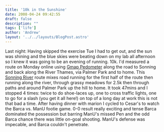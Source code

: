 ```yaml
---
title: '10k in the Sunshine'
date: 2008-04-24 09:42:55
draft: false
description: ""
tags: ['life']
author: 'Andrew'
layout: '../../layouts/BlogPost.astro'
---
```


Last night: Having skipped the exercise Tue I had to get out, and the sun was shining and the blue skies were beating down on my lab all afternoon so I knew it was going to be an evening of running. 10k. I'd measured a route on Monday online using [Gmap Pedometer](http://www.gmap-pedometer.com/ "Gmap Pedometer") along the road to Sonning and back along the River Thames, via Palmer Park and to home. This [Sonning River](http://www.gmap-pedometer.com/?r=1832037 "Sonning River - 10k") route mixes road running for the first half of the route then running along the river, through grassy meadows for 2.5k then through paths and around Palmer Park up the hill to home. It took 47mins and I stopped 4 times: twice to do shoe-laces up, one to cross traffic lights, one to go for a slash (you get it all here!) on top of a long day at work this is not that bad a time. After having dinner with marion I cycled to Cesar's to watch the Barca vs. ManU footie game. 0-0 result really exciting and tense Barca dominated the possession but barring ManU's missed Pen and the odd Barca chance there was little on-goal shooting. ManU's defense was impecable, and Barca couldn't penetrate.

